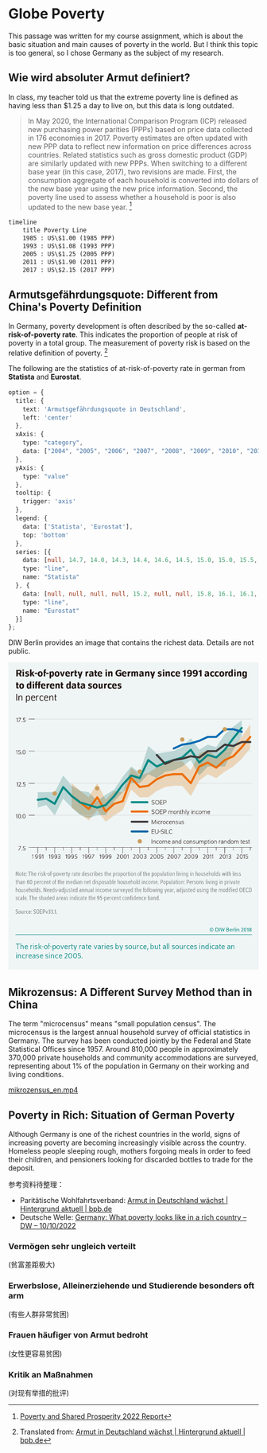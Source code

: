 # Globe Poverty

This passage was written for my course assignment, which is about the basic situation and main causes of poverty in the world. But I think this topic is too general, so I chose Germany as the subject of my research.

## Wie wird absoluter Armut definiert?

In class, my teacher told us that the extreme poverty line is defined as having less than $1.25 a day to live on, but this data is long outdated.

> In May 2020, the International Comparison Program (ICP) released new purchasing power parities (PPPs) based on price data collected in 176 economies in 2017. Poverty estimates are often updated with new PPP data to reflect new information on price differences across countries. Related statistics such as gross domestic product (GDP) are similarly updated with new PPPs. When switching to a different base year (in this case, 2017), two revisions are made. First, the consumption aggregate of each household is converted into dollars of the new base year using the new price information. Second, the poverty line used to assess whether a household is poor is also updated to the new base year. [^1]

```mermaidjs
timeline
    title Poverty Line
    1985 : US\$1.00 (1985 PPP)
    1993 : US\$1.08 (1993 PPP)
    2005 : US\$1.25 (2005 PPP)
    2011 : US\$1.90 (2011 PPP)
    2017 : US\$2.15 (2017 PPP)
```

## Armutsgefährdungsquote: Different from China's Poverty Definition

In Germany, poverty development is often described by the so-called **at-risk-of-poverty rate**. This indicates the proportion of people at risk of poverty in a total group. The measurement of poverty risk is based on the relative definition of poverty. [^2]

The following are the statistics of at-risk-of-poverty rate in german from __Statista__ and __Eurostat__.

```ts
option = {
  title: {
    text: 'Armutsgefährdungsquote in Deutschland',
    left: 'center'
  },
  xAxis: {
    type: "category",
    data: ["2004", "2005", "2006", "2007", "2008", "2009", "2010", "2011", "2012", "2013", "2014", "2015", "2016", "2017", "2018", "2019", "2020", "2021", "2022"]
  },
  yAxis: {
    type: "value"
  },
  tooltip: {
    trigger: 'axis'
  },
  legend: {
    data: ['Statista', 'Eurostat'],
    top: 'bottom'
  },
  series: [{
    data: [null, 14.7, 14.0, 14.3, 14.4, 14.6, 14.5, 15.0, 15.0, 15.5, 15.4, 15.7, 15.7, 15.8, 15.5, 15.9, 16.2, 16.6],
    type: "line",
    name: "Statista"
  }, {
    data: [null, null, null, null, 15.2, null, null, 15.8, 16.1, 16.1, 16.7, 16.7, 16.5, 16.1, 16.0, 14.8, 16.1, 16.0],
    type: "line",
    name: "Eurostat"
  }]
};
```

DIW Berlin provides an image that contains the richest data. Details are not public.

![Alt text](./dwr-18-21-1-7.png)

## Mikrozensus: A Different Survey Method than in China

The term "microcensus" means "small population census". The microcensus is the largest annual household survey of official statistics in Germany. The survey has been conducted jointly by the Federal and State Statistical Offices since 1957. Around 810,000 people in approximately 370,000 private households and community accommodations are surveyed, representing about 1% of the population in Germany on their working and living conditions.

[mikrozensus_en.mp4](https://www.destatis.de/DE/Themen/Gesellschaft-Umwelt/Bevoelkerung/Haushalte-Familien/Methoden/Video/video-mz-video-english.html)

## Poverty in Rich: Situation of German Poverty

Although Germany is one of the richest countries in the world, signs of increasing poverty are becoming increasingly visible across the country. Homeless people sleeping rough, mothers forgoing meals in order to feed their children, and pensioners looking for discarded bottles to trade for the deposit.

参考资料待整理：

- Paritätische Wohlfahrtsverband: [Armut in Deutschland wächst | Hintergrund aktuell | bpb.de](https://www.bpb.de/kurz-knapp/hintergrund-aktuell/516505/armut-in-deutschland-waechst/)
- Deutsche Welle: [Germany: What poverty looks like in a rich country – DW – 10/10/2022](https://www.dw.com/en/germany-what-poverty-looks-like-in-a-rich-country/a-63393501)


### Vermögen sehr ungleich verteilt

(贫富差距极大)

### Erwerbslose, Alleinerziehende und Studierende besonders oft arm

(有些人群非常贫困)

### Frauen häufiger von Armut bedroht

(女性更容易贫困)

### Kritik an Maßnahmen

(对现有举措的批评)


[^1]: [Poverty and Shared Prosperity 2022 Report](https://openknowledge.worldbank.org/server/api/core/bitstreams/b96b361a-a806-5567-8e8a-b14392e11fa0/content)

[^2]: Translated from: [Armut in Deutschland wächst | Hintergrund aktuell | bpb.de](https://www.bpb.de/kurz-knapp/hintergrund-aktuell/516505/armut-in-deutschland-waechst/)